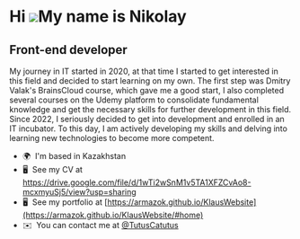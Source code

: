 Hi ![](https://user-images.githubusercontent.com/18350557/176309783-0785949b-9127-417c-8b55-ab5a4333674e.gif)My name is Nikolay
===============================================================================================================================

Front-end developer
-------------------

My journey in IT started in 2020, at that time I started to get interested in this field and decided to start learning on my own. The first step was Dmitry Valak's BrainsCloud course, which gave me a good start, I also completed several courses on the Udemy platform to consolidate fundamental knowledge and get the necessary skills for further development in this field. Since 2022, I seriously decided to get into development and enrolled in an IT incubator. To this day, I am actively developing my skills and delving into learning new technologies to become more competent.
* 🌍  I'm based in Kazakhstan
* 🖥️  See my CV at https://drive.google.com/file/d/1wTi2wSnM1v5TA1XFZCvAo8-mcxmyuSj5/view?usp=sharing
* 🖥️  See my portfolio at [https://armazok.github.io/KlausWebsite](https://armazok.github.io/KlausWebsite/#home)
* ✉️  You can contact me at [@TutusCatutus](t.me/@TutusCatutus)






